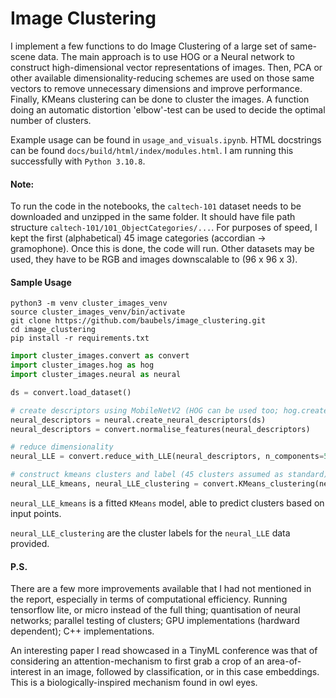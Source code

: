 # Image Clustering

I implement a few functions to do Image Clustering of a large set of same-scene data. The main approach is to use HOG or a Neural network to construct high-dimensional vector representations of images. Then, PCA or other available dimensionality-reducing schemes are used on those same vectors to remove unnecessary dimensions and improve performance. Finally, KMeans clustering can be done to cluster the images. A function doing an automatic distortion 'elbow'-test can be used to decide the optimal number of clusters.

Example usage can be found in `usage_and_visuals.ipynb`. HTML docstrings can be found `docs/build/html/index/modules.html`. I am running this successfully with `Python 3.10.8`.
#### Note:
To run the code in the notebooks, the `caltech-101` dataset needs to be downloaded and unzipped in the same folder.
It should have file path structure `caltech-101/101_ObjectCategories/...`. For purposes of speed, I kept the first (alphabetical) 45 image categories (accordian -> gramophone). Once this is done, the code will run. Other datasets may be used, they have to be RGB and images downscalable to (96 x 96 x 3).

#### Sample Usage

```
python3 -m venv cluster_images_venv
source cluster_images_venv/bin/activate
git clone https://github.com/baubels/image_clustering.git
cd image_clustering
pip install -r requirements.txt
```

```python
import cluster_images.convert as convert
import cluster_images.hog as hog
import cluster_images.neural as neural

ds = convert.load_dataset()

# create descriptors using MobileNetV2 (HOG can be used too; hog.create_HOG_descriptors(data))
neural_descriptors = neural.create_neural_descriptors(ds) 
neural_descriptors = convert.normalise_features(neural_descriptors)       

# reduce dimensionality
neural_LLE = convert.reduce_with_LLE(neural_descriptors, n_components=50)    # can also try .reduce_with_PCA, .reduce_with_Spectral

# construct kmeans clusters and label (45 clusters assumed as standard)
neural_LLE_kmeans, neural_LLE_clustering = convert.KMeans_clustering(neural_LLE, n_clusters=45)
```

`neural_LLE_kmeans` is a fitted `KMeans` model, able to predict clusters based on input points.

`neural_LLE_clustering` are the cluster labels for the `neural_LLE` data provided.

#### P.S.
There are a few more improvements available that I had not mentioned in the report, especially in terms of computational efficiency. Running tensorflow lite, or micro instead of the full thing; quantisation of neural networks; parallel testing of clusters; GPU implementations (hardward dependent); C++ implementations.

An interesting paper I read showcased in a TinyML conference was that of considering an attention-mechanism to first grab a crop of an area-of-interest in an image, followed by classification, or in this case embeddings. This is a biologically-inspired mechanism found in owl eyes.
